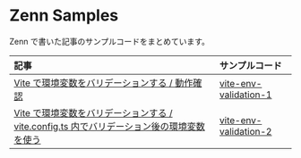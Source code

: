 # Zenn Samples

Zenn で書いた記事のサンプルコードをまとめています。

| 記事 | サンプルコード |
|:--|:--|
| [Vite で環境変数をバリデーションする / 動作確認](https://zenn.dev/rendob/articles/vite-env-validation#動作確認) | [vite-env-validation-1](vite-env-validation-1/) |
| [Vite で環境変数をバリデーションする / vite.config.ts 内でバリデーション後の環境変数を使う](https://zenn.dev/rendob/articles/vite-env-validation#vite.config.ts-内でバリデーション後の環境変数を使う) | [vite-env-validation-2](vite-env-validation-2/) |
